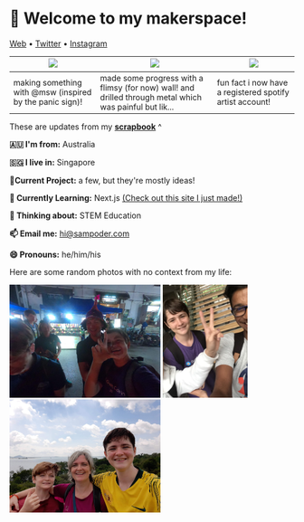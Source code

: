 <h1 align="left">👋 Welcome to my makerspace!</h3>

<p align="left">
  <a href="https://sampoder.com">Web</a> •
  <a href="https://twitter.com/sam_poder">Twitter</a> •
  <a href="https://instagram.com/sam_poder">Instagram</a>
</p>

  
  
  <!--- START_SCRAPBOOK_WIDGET --->
  | <img src ="https://dl.airtable.com/.attachments/b9b43f9c04bc29aa2a6ed4446da5be38/98db03d9/screenshot_2020-11-28_at_12.14.46_am.png">  |  <img src ="https://dl.airtable.com/.attachments/c781c8872298a85b53b0131cc8710abb/05f2b0f9/20201126_164609.jpg"> | <img src ="https://dl.airtable.com/.attachments/e47d6e5a5a8d8a1782f932b9f0412606/ab2dbe83/screenshot_2020-11-25_at_9.26.33_am.png"> |
|---|---|---|
| making something with @msw (inspired by the panic sign)! | made some progress with a flimsy (for now) wall! and drilled through metal which was painful but lik...  | fun fact i now have a registered spotify artist account!   |
  <!--- END_SCRAPBOOK_WIDGET --->
  
  
  
  These are updates from my [**scrapbook**](https://scrapbook.hackclub.com/sampoder) ^
  
**🇦🇺 I'm from:** Australia

**🇸🇬 I live in:** Singapore

**🔭Current Project:** a few, but they're mostly ideas!
  
**🌱 Currently Learning:** Next.js [(Check out this site I just made!)](http://summer.hackclub.com)

**🤔 Thinking about:** STEM Education

**📫 Email me:** hi@sampoder.com

**😄 Pronouns:** he/him/his

Here are some random photos with no context from my life:

<img src ="https://github.com/sampoder/sampoder/raw/master/GOPR5263.JPG" height = "200px">  <img src ="https://github.com/sampoder/sampoder/raw/master/IMG_0269.jpg" height = "200px"> <img src ="https://github.com/sampoder/sampoder/raw/master/20200807_111143.jpg/" height = "200px">
